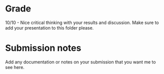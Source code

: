 # Grade
10/10 - Nice critical thinking with your results and discussion. Make sure to add your presentation to this folder please. 

# Submission notes
Add any documentation or notes on your submission that you want me to see here.
